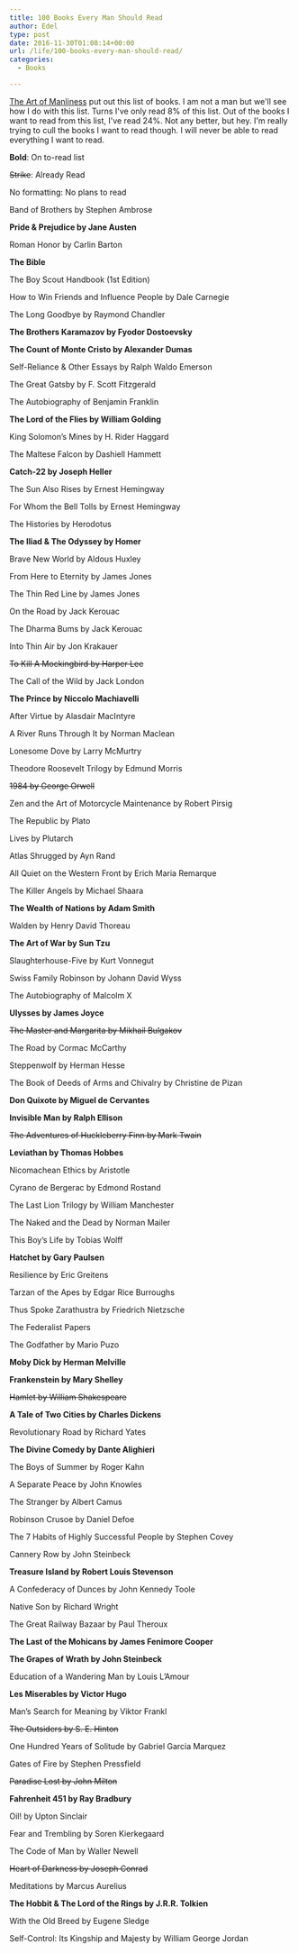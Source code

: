```yaml
---
title: 100 Books Every Man Should Read
author: Edel
type: post
date: 2016-11-30T01:08:14+00:00
url: /life/100-books-every-man-should-read/
categories:
  - Books

---
```

[The Art of Manliness][1] put out this list of books. I am not a man but we'll see how I do with this list. Turns I've only read 8% of this list. Out of the books I want to read from this list, I've read 24%. Not any better, but hey. I'm really trying to cull the books I want to read though. I will never be able to read everything I want to read. 

**Bold**: On to-read list
  
<del>Strike</del>: Already Read
  
No formatting: No plans to read

Band of Brothers by Stephen Ambrose
  
**Pride & Prejudice by Jane Austen**
  
Roman Honor by Carlin Barton
  
**The Bible**
  
The Boy Scout Handbook (1st Edition)
  
How to Win Friends and Influence People by Dale Carnegie
  
The Long Goodbye by Raymond Chandler
  
**The Brothers Karamazov by Fyodor Dostoevsky**
  
**The Count of Monte Cristo by Alexander Dumas**
  
Self-Reliance & Other Essays by Ralph Waldo Emerson
  
The Great Gatsby by F. Scott Fitzgerald
  
The Autobiography of Benjamin Franklin
  
**The Lord of the Flies by William Golding**
  
King Solomon’s Mines by H. Rider Haggard
  
The Maltese Falcon by Dashiell Hammett
  
**Catch-22 by Joseph Heller**
  
The Sun Also Rises by Ernest Hemingway
  
For Whom the Bell Tolls by Ernest Hemingway
  
The Histories by Herodotus
  
**The Iliad & The Odyssey by Homer**
  
Brave New World by Aldous Huxley
  
From Here to Eternity by James Jones
  
The Thin Red Line by James Jones
  
On the Road by Jack Kerouac
  
The Dharma Bums by Jack Kerouac
  
Into Thin Air by Jon Krakauer
  
<del datetime="2016-11-30T01:01:39+00:00">To Kill A Mockingbird by Harper Lee</del>
  
The Call of the Wild by Jack London
  
**The Prince by Niccolo Machiavelli**
  
After Virtue by Alasdair MacIntyre
  
A River Runs Through It by Norman Maclean
  
Lonesome Dove by Larry McMurtry
  
Theodore Roosevelt Trilogy by Edmund Morris
  
<del datetime="2016-11-30T01:01:39+00:00">1984 by George Orwell</del>
  
Zen and the Art of Motorcycle Maintenance by Robert Pirsig
  
The Republic by Plato
  
Lives by Plutarch
  
Atlas Shrugged by Ayn Rand
  
All Quiet on the Western Front by Erich Maria Remarque
  
The Killer Angels by Michael Shaara
  
**The Wealth of Nations by Adam Smith**
  
Walden by Henry David Thoreau
  
**The Art of War by Sun Tzu**
  
Slaughterhouse-Five by Kurt Vonnegut
  
Swiss Family Robinson by Johann David Wyss
  
The Autobiography of Malcolm X
  
**Ulysses by James Joyce**
  
<del datetime="2016-11-30T01:01:39+00:00">The Master and Margarita by Mikhail Bulgakov</del>
  
The Road by Cormac McCarthy
  
Steppenwolf by Herman Hesse
  
The Book of Deeds of Arms and Chivalry by Christine de Pizan
  
**Don Quixote by Miguel de Cervantes**
  
**Invisible Man by Ralph Ellison**
  
<del datetime="2016-11-30T01:01:39+00:00">The Adventures of Huckleberry Finn by Mark Twain</del>
  
**Leviathan by Thomas Hobbes**
  
Nicomachean Ethics by Aristotle
  
Cyrano de Bergerac by Edmond Rostand
  
The Last Lion Trilogy by William Manchester
  
The Naked and the Dead by Norman Mailer
  
This Boy’s Life by Tobias Wolff
  
**Hatchet by Gary Paulsen**
  
Resilience by Eric Greitens
  
Tarzan of the Apes by Edgar Rice Burroughs
  
Thus Spoke Zarathustra by Friedrich Nietzsche
  
The Federalist Papers
  
The Godfather by Mario Puzo
  
**Moby Dick by Herman Melville**
  
**Frankenstein by Mary Shelley**
  
<del datetime="2016-11-30T01:01:39+00:00">Hamlet by William Shakespeare</del>
  
**A Tale of Two Cities by Charles Dickens**
  
Revolutionary Road by Richard Yates
  
**The Divine Comedy by Dante Alighieri**
  
The Boys of Summer by Roger Kahn
  
A Separate Peace by John Knowles
  
The Stranger by Albert Camus
  
Robinson Crusoe by Daniel Defoe
  
The 7 Habits of Highly Successful People by Stephen Covey
  
Cannery Row by John Steinbeck
  
**Treasure Island by Robert Louis Stevenson**
  
A Confederacy of Dunces by John Kennedy Toole
  
Native Son by Richard Wright
  
The Great Railway Bazaar by Paul Theroux
  
**The Last of the Mohicans by James Fenimore Cooper**
  
**The Grapes of Wrath by John Steinbeck**
  
Education of a Wandering Man by Louis L’Amour
  
**Les Miserables by Victor Hugo**
  
Man’s Search for Meaning by Viktor Frankl
  
<del datetime="2016-11-30T01:01:39+00:00">The Outsiders by S. E. Hinton</del>
  
One Hundred Years of Solitude by Gabriel Garcia Marquez
  
Gates of Fire by Stephen Pressfield
  
<del datetime="2016-11-30T01:01:39+00:00">Paradise Lost by John Milton</del>
  
**Fahrenheit 451 by Ray Bradbury**
  
Oil! by Upton Sinclair
  
Fear and Trembling by Soren Kierkegaard
  
The Code of Man by Waller Newell
  
<del datetime="2016-11-30T01:01:39+00:00">Heart of Darkness by Joseph Conrad</del>
  
Meditations by Marcus Aurelius
  
**The Hobbit & The Lord of the Rings by J.R.R. Tolkien**
  
With the Old Breed by Eugene Sledge
  
Self-Control: Its Kingship and Majesty by William George Jordan




 [1]: http://www.artofmanliness.com/